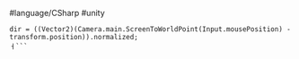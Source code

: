 #language/CSharp  #unity 

```CSharp
dir = ((Vector2)(Camera.main.ScreenToWorldPoint(Input.mousePosition) - transform.position)).normalized;
ㅓ```